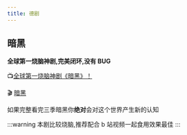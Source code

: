 ```yaml
---
title: 德剧
---
```


## 暗黑

**全球第一烧脑神剧,完美闭环,没有 BUG**

:tv:[全球第一烧脑神剧《暗黑》！](https://www.bilibili.com/video/BV1oy4y127Vf?from=search&seid=5891345320618745378)

:clapper: [暗黑](https://pan.baidu.com/s/1fKP0hbKpnsjAeLXZak240w)

如果完整看完三季暗黑你**绝对**会对这个世界产生新的认知

:::warning
本剧比较烧脑,推荐配合 b 站视频一起食用效果最佳
:::
